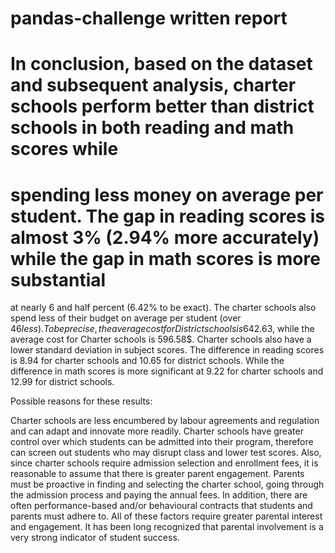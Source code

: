 # pandas-challenge written report
# In conclusion, based on the dataset and subsequent analysis, charter schools perform better than district schools in both reading and math scores while 
# spending less money on average per student. The gap in reading scores is almost 3% (2.94% more accurately) while the gap in math scores is more substantial 
at nearly 6 and half percent (6.42% to be exact). The charter schools also spend less of their budget on average per student (over $46 less). To be precise, 
the average cost for District schools is 642.63$, while the average cost for Charter schools is 596.58$. Charter schools also have a lower standard deviation 
in subject scores. The difference in reading scores is 8.94 for charter schools and 10.65 for district schools. While the difference in math scores is more 
significant at 9.22 for charter schools and 12.99 for district schools.

Possible reasons for these results:

Charter schools are less encumbered by labour agreements and regulation and can adapt and innovate more readily. Charter schools have greater control over 
which students can be admitted into their program, therefore can screen out students who may disrupt class and lower test scores. Also, since charter schools 
require admission selection and enrollment fees, it is reasonable to assume that there is greater parent engagement. Parents must be proactive in finding and 
selecting the charter school, going through the admission process and paying the annual fees. In addition, there are often performance-based and/or behavioural
contracts that students and parents must adhere to. All of these factors require greater parental interest and engagement. It has been long recognized that 
parental involvement is a very strong indicator of student success.
